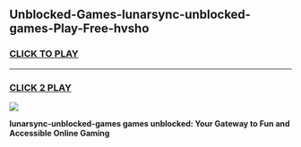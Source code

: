 
## Unblocked-Games-lunarsync-unblocked-games-Play-Free-hvsho
<h3>
<a href="https://premium76.site?title=lunarsync-unblocked-games&ref=15A">CLICK TO PLAY</a></h3>
<hr>

<h3>
<a href="https://premium76.site?title=lunarsync-unblocked-games&ref=15A">CLICK 2 PLAY</a>
  
</h3>

<a href="https://premium76.site?title=lunarsync-unblocked-games&ref=15A"><img src="https://clearcache.store/games.png"></a>


**lunarsync-unblocked-games games unblocked: Your Gateway to Fun and Accessible Online Gaming**
